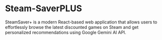 # Steam-SaverPLUS
SteamSaver+ is a modern React-based web application that allows users to effortlessly browse the latest discounted games on Steam and get personalized recommendations using Google Gemini AI API.
